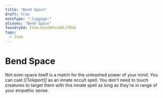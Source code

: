 ```yaml
---
title: "Bend Space"
draft: true
noteType: ":luggage:"
aliases: "Bend Space"
foundryId: Item.OiosNYkvVWlzTRVQ
tags:
  - Item
---
```


# Bend Space

Not even space itself is a match for the unleashed power of your mind. You can cast _[[Teleport]]_ as an innate occult spell. You don't need to touch creatures to target them with this innate spell as long as they're in range of your empathic sense.
